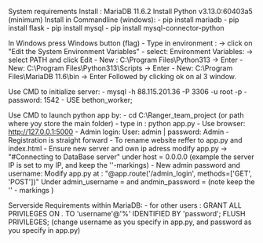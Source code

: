 System requirements
Install : MariaDB 11.6.2 
Install Python v3.13.0:60403a5 (minimum)
Install in Commandline (windows):
    - pip install mariadb
    - pip install flask
    - pip install mysql
    - pip install mysql-connector-python
    

In Windows press Windows button (flag) 
    - Type in environment : -> click on "Edit the System Environment Variables"
    - select: Environment Variables: -> select PATH and click Edit
    - New : C:\Program Files\Python313 -> Enter
    - New: C:\Program Files\Python313\Scripts ->  Enter
    - New: C:\Program Files\MariaDB 11.6\bin -> Enter
Followed by clicking ok on al 3 window. 

Use CMD to initialize server: 
    - mysql -h 88.115.201.36 -P 3306 -u root -p
    - password: 1542
    - USE bethon_worker;

Use CMD to launch python app by:
    - cd C:\Ranger_team_project (or path where yoy store the main folder)
    - type in : python app.py
    - Use browser: http://127.0.0.1:5000
    - Admin login: User: admin | password: Admin
    - Registration is straight forward
    - To rename website reffer to  app.py and index.html
    - Ensure new server and own ip adress modify app.py -> "#Connecting to DataBase server"
      under host = 0.0.0.0 (example the server IP is set to my IP, and keep the ''-markings)
    - New admin password and username: Modify app.py at :
      "@app.route('/admin_login', methods=['GET', 'POST'])" Under admin_username = 
      and andmin_password = (note keep the '' - markings )

Serverside Requirements within MariaDB:
    - for other users :
        GRANT ALL PRIVILEGES ON *.* TO 'username'@'%' IDENTIFIED BY 'password';
        FLUSH PRIVILEGES; (change username as you specify in app.py, and password 
        as you specify in app.py)